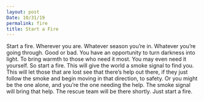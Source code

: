 ```yaml
---
layout: post
Date: 10/31/19
permalink: fire
title: Start a Fire
---
```


Start a fire. Wherever you are. Whatever season you’re in. Whatever you’re going through. Good or bad. You have an opportunity to turn darkness into light. To bring warmth to those who need it most. You may even need it yourself. So start a fire. This will give the world a smoke signal to find you. This will let those that are lost see that there’s help out there, if they just follow the smoke and begin moving in that direction, to safety. Or you might be the one alone, and you’re the one needing the help. The smoke signal will bring that help. The rescue team will be there shortly. Just start a fire.